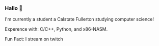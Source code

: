 ### Hallo 👋

I'm currently a student a Calstate Fullerton studying computer science!

Experence with: C/C++, Python, and x86-NASM.

Fun Fact: I stream on twitch


<!--
**BearB34R/BearB34R** is a ✨ _special_ ✨ repository because its `README.md` (this file) appears on your GitHub profile.

Here are some ideas to get you started:

- 🔭 I’m currently working on ...
- 🌱 I’m currently learning ...
- 👯 I’m looking to collaborate on ...
- 🤔 I’m looking for help with ...
- 💬 Ask me about ...
- 📫 How to reach me: ...
- 😄 Pronouns: ...
- ⚡ Fun fact: ...
-->

